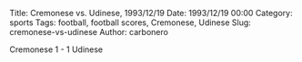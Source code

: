 Title: Cremonese vs. Udinese, 1993/12/19
Date: 1993/12/19 00:00
Category: sports
Tags: football, football scores, Cremonese, Udinese
Slug: cremonese-vs-udinese
Author: carbonero


Cremonese 1 - 1 Udinese
